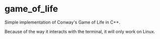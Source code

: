 # game_of_life

Simple implementation of Conway's Game of Life in C++.

Because of the way it interacts with the terminal, it will only work on Linux.
